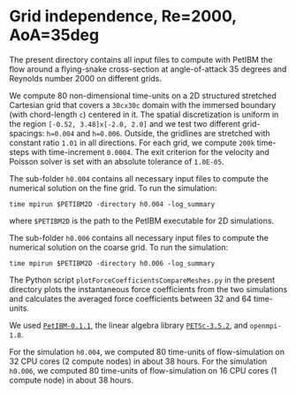 # Grid independence, Re=2000, AoA=35deg

The present directory contains all input files to compute with PetIBM the flow around a flying-snake cross-section at angle-of-attack 35 degrees and Reynolds number 2000 on different grids.

We compute 80 non-dimensional time-units on a 2D structured stretched Cartesian grid that covers a `30cx30c` domain with the immersed boundary 
(with chord-length `c`) centered in it.
The spatial discretization is uniform in the region `[-0.52, 3.48]x[-2.0, 2.0]` and we test two different grid-spacings: `h=0.004` and `h=0.006`.
Outside, the gridlines are stretched with constant ratio `1.01` in all directions.
For each grid, we compute `200k` time-steps with time-increment `0.0004`.
The exit criterion for the velocity and Poisson solver is set with an absolute tolerance of `1.0E-05`.

The sub-folder `h0.004` contains all necessary input files to compute the numerical solution on the fine grid.
To run the simulation:

    time mpirun $PETIBM2D -directory h0.004 -log_summary

where `$PETIBM2D` is the path to the PetIBM executable for 2D simulations.

The sub-folder `h0.006` contains all necessary input files to compute the numerical solution on the coarse grid.
To run the simulation:

    time mpirun $PETIBM2D -directory h0.006 -log_summary


The Python script `plotForceCoefficientsCompareMeshes.py` in the present directory plots the instantaneous force coefficients from the two simulations and calculates the averaged force coefficients between 32 and 64 time-units.

We used [`PetIBM-0.1.1`](https://github.com/barbagroup/PetIBM/releases/tag/0.1.1), the linear algebra library [`PETSc-3.5.2`](https://www.mcs.anl.gov/petsc/download/index.html), and `openmpi-1.8`.

For the simulation `h0.004`, we computed 80 time-units of flow-simulation on 32 CPU cores (2 compute nodes) in about 38 hours.
For the simulation `h0.006`, we computed 80 time-units of flow-simulation on 16 CPU cores (1 compute node) in about 38 hours.
